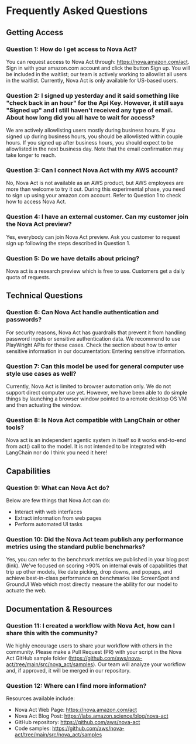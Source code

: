 # Frequently Asked Questions

## Getting Access

### Question 1: How do I get access to Nova Act?
You can request access to Nova Act through: https://nova.amazon.com/act. Sign in with your amazon.com account and click the button Sign up. You will be included in the waitlist; our team is actively working to allowlist all users in the waitlist. Currently, Nova Act is only available for US-based users.

### Question 2: I signed up yesterday and it said something like "check back in an hour" for the Api Key. However, it still says "Signed up" and I still haven't received any type of email. About how long did you all have to wait for access?
We are actively allowlisting users mostly during business hours. If you signed up during business hours, you should be allowlisted within couple hours. If you signed up after business hours, you should expect to be allowlisted in the next business day. Note that the email confirmation may take longer to reach.

### Question 3: Can I connect Nova Act with my AWS account?
No, Nova Act is not available as an AWS product, but AWS employees are more than welcome to try it out. During this experimental phase, you need to sign up using your amazon.com account. Refer to Question 1 to check how to access Nova Act. 

### Question 4: I have an external customer. Can my customer join the Nova Act preview?
Yes, everybody can join Nova Act preview. Ask you customer to request sign up following the steps described in Question 1.

### Question 5: Do we have details about pricing?
Nova act is a research preview which is free to use. Customers get a daily quota of requests.

## Technical Questions

### Question 6: Can Nova Act handle authentication and passwords?
For security reasons, Nova Act has guardrails that prevent it from handling password inputs or sensitive authentication data. We recommend to use PlayWright APIs for these cases. Check the section about how to enter sensitive information in our documentation: Entering sensitive information.

### Question 7: Can this model be used for general computer use style use cases as well?
Currently, Nova Act is limited to browser automation only. We do not support direct computer use yet. However, we have been able to do simple things by launching a browser window pointed to a remote desktop OS VM and then actuating the window. 

### Question 8: Is Nova Act compatible with LangChain or other tools?
Nova act is an independent agentic system in itself so it works end-to-end from act() call to the model. It is not intended to be integrated with LangChain nor do I think you need it here! 

## Capabilities

### Question 9: What can Nova Act do?
Below are few things that Nova Act can do:

* Interact with web interfaces
* Extract information from web pages
* Perform automated UI tasks

### Question 10: Did the Nova Act team publish any performance metrics using the standard public benchmarks?
Yes, you can refer to the benchmark metrics we published in your blog post (link). We've focused on scoring >90% on internal evals of capabilities that trip up other models, like date picking, drop downs, and popups, and achieve best-in-class performance on benchmarks like ScreenSpot and GroundUI Web which most directly measure the ability for our model to actuate the web.

## Documentation & Resources

### Question 11: I created a workflow with Nova Act, how can I share this with the community?
We highly encourage users to share your workflow with others in the community. Please make a Pull Request (PR) with your script in the Nova Act GitHub sample folder (https://github.com/aws/nova-act/tree/main/src/nova_act/samples). Our team will analyze your workflow and, if approved, it will be merged in our repository.

### Question 12: Where can I find more information?
Resources available include:

* Nova Act Web Page: https://nova.amazon.com/act
* Nova Act Blog Post: https://labs.amazon.science/blog/nova-act
* GitHub repository: https://github.com/aws/nova-act
* Code samples: https://github.com/aws/nova-act/tree/main/src/nova_act/samples

